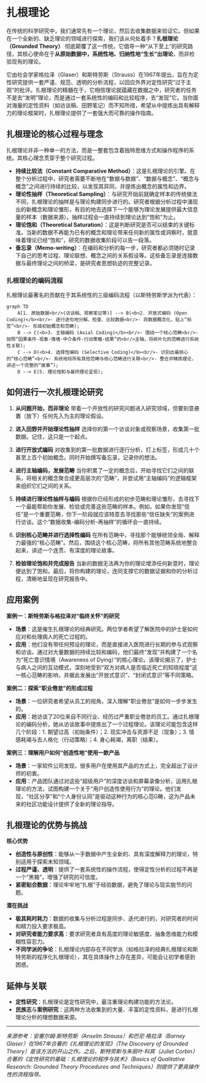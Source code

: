 # 扎根理论

在传统的科学研究中，我们通常先有一个理论，然后去收集数据来验证它。但如果在一个全新的、缺乏理论的领域进行探索，我们该从何处着手？**扎根理论（Grounded Theory）** 彻底颠覆了这一传统，它倡导一种“从下至上”的研究路径，其核心使命在于**从原始数据中，系统性地、归纳性地“生长”出理论**，而非检验现有的理论。

它由社会学家格拉泽（Glaser）和斯特劳斯（Strauss）在1967年提出，旨在为定性研究提供一套严谨、规范、透明的分析流程，以回应外界对定性研究“过于主观”的批评。扎根理论的精髓在于，它相信理论就蕴藏在数据之中，研究者的任务不是去“发明”理论，而是通过一套系统性的编码和比较程序，去“发现”它。当你面对海量的定性资料（如访谈稿、田野笔记）而不知所措，希望从中提炼出具有解释力的理论框架时，扎根理论提供了一套强大而可靠的操作指南。

## 扎根理论的核心过程与理念

扎根理论并非一种单一的方法，而是一整套包含着独特思维方式和操作程序的系统。其核心理念贯穿于整个研究过程。

*   **持续比较法（Constant Comparative Method）**：这是扎根理论的引擎。在整个分析过程中，研究者需要不断地在“数据与数据”、“数据与概念”、“概念与概念”之间进行持续的比较，以发现其异同，并提炼出概念的属性和边界。
*   **理论性抽样（Theoretical Sampling）**：与研究开始前就确定样本的传统做法不同，扎根理论的抽样是与理论构建同步进行的。研究者根据分析过程中涌现出的新概念和理论雏形，有目的地去选择下一个能够为理论发展提供最大信息量的样本（数据来源）。抽样过程会一直持续到理论达到“饱和”为止。
*   **理论饱和（Theoretical Saturation）**：这是判断研究是否可以结束的关键标准。当新的数据不再能为已有的概念和理论带来任何新的属性或洞察时，就意味着理论已经“饱和”，研究的数据收集阶段可以告一段落。
*   **备忘录（Memo-writing）**：在编码和分析的每一步，研究者都必须随时记录下自己的思考过程、理论联想、概念之间的关系假设等。这些备忘录是连接数据与最终理论之间的桥梁，是研究者思想轨迹的完整记录。

### 扎根理论的编码流程

扎根理论最著名的贡献在于其系统性的三级编码流程（以斯特劳斯学派为代表）：

```mermaid
graph TD
    A[1. 原始数据<br/>(访谈稿、观察笔记等)] --> B(<b>2. 开放式编码 (Open Coding)</b><br/>- 逐行逐句地分解、检查、比较数据<br/>- 将数据概念化，贴上“标签”<br/>- 形成初始概念和范畴);
    B --> C(<b>3. 主轴编码 (Axial Coding)</b><br/>- 围绕一个核心范畴<br/>- 按照“因果条件-现象-情境-中介条件-行动策略-结果”的<br/>主轴，将碎片化的范畴进行系统性关联);
    C --> D(<b>4. 选择性编码 (Selective Coding)</b><br/>- 识别出最核心的“核心范畴”<br/>- 系统地将所有其他范畴与核心范畴进行关联<br/>- 整合并精炼理论，讲述一个完整的“故事”);
    D --> E(5. 理论饱和与最终理论呈现);
```

## 如何进行一次扎根理论研究

1.  **从问题开始，而非理论**
    带着一个开放性的研究问题进入研究领域，但要刻意悬置（放下）任何先入为主的理论假设。

2.  **进入田野并开始理论性抽样**
    选择你的第一个访谈对象或观察场景，收集第一批数据。记住，这只是一个起点。

3.  **进行开放式编码**
    对收集到的第一批数据进行逐行分析，打上标签，形成几十个甚至上百个初始概念。同时开始撰写备忘录，记录你的想法。

4.  **进行主轴编码，发展范畴**
    当你积累了一定的概念后，开始寻找它们之间的联系，将相关的概念聚合成更高层次的“范畴”，并尝试用“主轴编码”的逻辑框架来组织它们之间的关系。

5.  **持续进行理论性抽样与编码**
    根据你已经形成的初步范畴和理论雏形，去寻找下一个最能帮助你发展、检验或完善这些范畴的样本。例如，如果你发现“信任”是一个重要范畴，你下一阶段就应该特意去寻找那些“信任缺失”的案例进行访谈。这个“数据收集-编码分析-再抽样”的循环会一直持续。

6.  **识别核心范畴并进行选择性编码**
    在所有范畴中，寻找那个能够统领全局、解释力最强的“核心范畴”。然后，围绕这个核心范畴，将所有其他范畴系统地整合起来，讲述一个连贯、有深度的理论故事。

7.  **检验理论饱和并完成报告**
    当新的数据无法再为你的理论增添任何新意时，理论便达到了饱和。最后，将你构建的理论，连同支撑它的数据证据和你的分析过程，清晰地呈现在研究报告中。

## 应用案例

**案例一：斯特劳斯与格拉泽对“临终关怀”的研究**
*   **场景**：这是催生扎根理论的经典研究。两位学者希望了解医院中的护士是如何应对和处理病人的死亡过程的。
*   **应用**：他们没有带任何预设的理论，而是直接进入医院进行长期的参与式观察和访谈。通过对大量数据的持续比较和编码，他们最终“发现”并构建了一个名为“死亡意识情境（Awareness of Dying）”的核心理论。该理论揭示了，护士与病人之间的互动模式，深刻地受到“双方对病人是否临近死亡的知晓程度”这一核心范畴的影响，并据此发展出“开放式意识”、“封闭式意识”等不同策略。

**案例二：探索“职业倦怠”的形成过程**
*   **场景**：一位研究者希望从员工的视角，深入理解“职业倦怠”是如何一步步发生的。
*   **应用**：她访谈了20位来自不同行业、经历过严重职业倦怠的员工。通过扎根理论的编码分析，她从访谈故事中提炼出了一个过程理论。该理论可能包含这样几个阶段：1. 期望过高（初始条件）；2. 现实冲击与资源不足（现象）；3. 情感耗竭与去人格化（行动策略）；4. 身心耗竭，离职（结果）。

**案例三：理解用户如何“创造性地”使用一款产品**
*   **场景**：一家软件公司发现，很多用户在使用其产品的方式上，完全超出了设计师的初衷。
*   **应用**：产品团队通过对这些“超级用户”的深度访谈和屏幕录像分析，运用扎根理论的方法，试图构建一个关于“用户创造性使用行为”的理论。他们发现，“社区分享”和“个人身份认同”是驱动这种行为的核心范G畴，这为产品未来的社区功能设计提供了全新的理论指导。

## 扎根理论的优势与挑战

**核心优势**
*   **创造性与原创性**：能够从一手数据中产生全新的、具有深度解释力的理论，特别适用于探索未知领域。
*   **过程严谨、透明**：提供了一套系统性的操作流程，使得定性分析的过程不再是一个“黑箱”，增强了研究的可信度。
*   **紧密贴合数据**：理论牢牢地“扎根”于经验数据，避免了理论与现实脱节的问题。

**潜在挑战**
*   **极其耗时耗力**：数据的收集与分析过程是同步、迭代进行的，对研究者的时间和精力投入要求极高。
*   **对研究者能力要求高**：要求研究者具有高度的理论敏感度、抽象思维能力和模糊性容忍力。
*   **不同学派的争论**：扎根理论内部存在不同学派（如格拉泽的经典扎根理论和斯特劳斯的程序化扎根理论），其在具体操作上存在差异，可能会让初学者感到困惑。

## 延伸与关联

*   **定性研究**：扎根理论是定性研究中，最注重理论构建功能的方法论。
*   **民族志**与**案例研究**：这两种方法收集到的大量、丰富的定性资料，是进行扎根理论分析的理想数据来源。

---
*来源参考：安塞尔姆·斯特劳斯（Anselm Strauss）和巴尼·格拉泽（Barney Glaser）在1967年合著的《扎根理论的发现》（The Discovery of Grounded Theory）是该方法的开山之作。之后，斯特劳斯与朱丽叶·科宾（Juliet Corbin）合著的《定性研究的基础：扎根理论的程序与技术》（Basics of Qualitative Research: Grounded Theory Procedures and Techniques）则提供了更具操作性的流程指导。*
